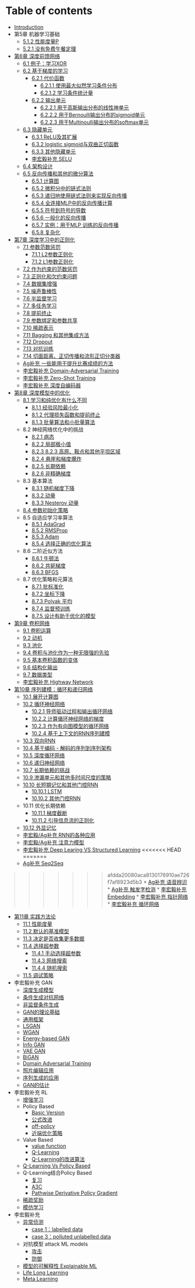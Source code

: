 # Table of contents

* [Introduction](README.md)
* 第5章 机器学习基础
    * [5.1.2 性能度量P](Chapter5/1LearningAlgorithms/2PerformanceMeasure.md)
    * [5.2.1 没有免费午餐定理](Chapter5/2/1.md)
* [第6章 深度前馈网络](Chapter6/0Introduction.md)
    * [6.1 例子：学习XOR](Chapter6/1Examples.md)
    * [6.2 基于梯度的学习](Chapter6/2Gradient/0Introduction.md)
        * [6.2.1 代价函数](Chapter6/2Gradient/1Cost/0Introduction.md)
            * [6.2.1.1 使用最大似然学习条件分布](Chapter6/2Gradient/1Cost/1Likelihood.md)
            * [6.2.1.2 学习条件统计量](Chapter6/2Gradient/1Cost/2.md)
        * [6.2.2 输出单元](Chapter6/2Gradient/2OutputUnit/0Introduction.md)
            * [6.2.2.1 用于高斯输出分布的线性神单元](Chapter6/2Gradient/2OutputUnit/1Linear.md)
            * [6.2.2.2 用于Bernoulli输出分布的sigmoid单元](Chapter6/2Gradient/2OutputUnit/2Sigmoid.md)
            * [6.2.2.3 用于Multinoulli输出分布的softmax单元](Chapter6/2Gradient/2OutputUnit/3Softmax.md)
    * [6.3 隐藏单元](Chapter6/3Hidden/0Introduction.md)
        * [6.3.1 ReLU及其扩展](Chapter6/3Hidden/1ReLU.md)
        * [6.3.2 logistic sigmoid与双曲正切函数](Chapter6/3Hidden/2SigmoidTanh.md)
        * [6.3.3 其他隐藏单元](Chapter6/3Hidden/3Other.md)
        * [李宏毅补充 SELU](Chapter6/SELU.md)
    * [6.4 架构设计](Chapter6/4Architecture.md)
    * [6.5 反向传播和其他的微分算法](Chapter6/5Backprop/0Introduction.md)
        * [6.5.1 计算图](Chapter6/5Backprop/1ComputationalGraphs.md)
        * [6.5.2 微积分中的链式法则](Chapter6/5Backprop/2ChainRule.md)
        * [6.5.3 递归地使用链式法则来实现反向传播](Chapter6/5Backprop/3Recursively.md)
        * [6.5.4 全连接MLP中的反向传播计算](Chapter6/5Backprop/4FullyConnectedMLP.md)
        * [6.5.5 符号到符号的导数](Chapter6/5Backprop/5Diveriation.md)
        * [6.5.6 一般化的反向传播](Chapter6/5Backprop/6-5-6.md)
        * [6.5.7 实例：用于MLP 训练的反向传播](Chapter6/5Backprop/7MLPTraining.md)
        * [6.5.8 复杂化](Chapter6/5Backprop/8Complications.md)
* [第7章 深度学习中的正则化](Chapter7/0Introduction.md)
    * [7.1 参数范数惩罚](Chapter7/1ParameterNormPenalties/0Introduction.md)
        * [7.1.1 L2参数正则化](Chapter7/1ParameterNormPenalties/1L2.md)
        * [7.1.2 L1参数正则化](Chapter7/1ParameterNormPenalties/2L1.md)
    * [7.2 作为约束的范数惩罚](Chapter7/2ConstrainedOptimization.md)
    * [7.3 正则化和欠约束问题](Chapter7/3UnderConstrainedProblems.md)
    * [7.4 数据集增强](Chapter7/4DatasetAugmentation.md)
    * [7.5 噪声鲁棒性](Chapter7/5NoiseRobustness.md)
    * [7.6 半监督学习](Chapter7/6SemiSupervised.md)
    * [7.7 多任务学习](Chapter7/7Multitask.md)
    * [7.8 提前终止](Chapter7/8EarlyStopping.md)
    * [7.9 参数绑定和参数共享](Chapter7/9ParameterSharing.md)
    * [7.10 稀疏表示](Chapter7/10SparseRepresentations.md)
    * [7.11 Bagging 和其他集成方法](Chapter7/11Bagging.md)
    * [7.12 Dropout](Chapter7/12Dropout.md)
    * [7.13 对抗训练](Chapter7/13AdversarialTraining.md)
    * [7.14 切面距离、正切传播和流形正切分类器](Chapter7/14Tangent.md)
    * [Ag补充 一些能用于提升比赛成绩的方法](Chapter7/Contest.md)
    * [李宏毅补充 Domain-Adversarial Training](Chapter7/DomainAdversarial.md)
    * [李宏毅补充 Zero-Shot Training](Chapter7/ZeroShot.md)
    * [李宏毅补充 深度自编码器](Chapter7/AutoEncoder.md)
* [第8章 深度模型中的优化](Chapter8/0Optimization.md)
    * [8.1 学习和纯优化有什么不同](Chapter8/1Difference/0Difference.md)
        * [8.1.1 经验风险最小化](Chapter8/1Difference/1EmpiricalRiskMinimization.md)
        * [8.1.2 代理损失函数和提前终止](Chapter8/1Difference/2SurrogateLossFunctions.md)
        * [8.1.3 批量算法和小批量算法](Chapter8/1Difference/3Minibatch.md)
    * 8.2 神经网络优化中的挑战
        * [8.2.1 病态](Chapter8/2Challenges/1IllConditioning.md)
        * [8.2.2 局部极小值](Chapter8/2Challenges/2LocalMinima.md)
        * [8.2.3 8.2.3 高原、鞍点和其他平坦区域](Chapter8/2Challenges/3Saddle.md)
        * [8.2.4 悬崖和梯度爆炸](Chapter8/2Challenges/4ExplodingGradients.md)
        * [8.2.5 长期依赖](Chapter8/2Challenges/5LongTermDependencies.md)
        * [8.2.6 非精确梯度](Chapter8/2Challenges/6InexactGradients.md)
    * 8.3 基本算法
        * [8.3.1 随机梯度下降](Chapter8/3BasicAlgorithms/1SGD.md)
        * [8.3.2 动量](Chapter8/3BasicAlgorithms/2Momentum.md)
        * [8.3.3 Nesterov 动量](Chapter8/3BasicAlgorithms/3Nesterov.md)
    * [8.4 参数初始化策略](Chapter8/4ParameterInitialization.md)
    * 8.5 自适应学习率算法
        * [8.5.1 AdaGrad](Chapter8/5AdaptiveLearningRates/1AdaGrad.md)
        * [8.5.2 RMSProp](Chapter8/5AdaptiveLearningRates/2RMSProp.md)
        * [8.5.3 Adam](Chapter8/5AdaptiveLearningRates/3Adam.md)
        * [8.5.4 选择正确的优化算法](Chapter8/5AdaptiveLearningRates/4Choose.md)
    * 8.6 二阶近似方法
        * [8.6.1 牛顿法](https://windmissing.github.io/mathematics_basic_for_ML/NumericalComputation/Newton.html)
        * [8.6.2 共轭梯度](Chapter8/6ApproximateSecondOrder/2Conjugate.md)
        * [8.6.3 BFGS](Chapter8/6ApproximateSecondOrder/3BFGS.md)
    * 8.7 优化策略和元算法
        * [8.7.1 批标准化](Chapter8/7Strategies/1BatchNormalization.md)
        * [8.7.2 坐标下降](Chapter8/7Strategies/2CoordinateDescent.md)
        * [8.7.3 Polyak 平均](Chapter8/7Strategies/3PolyakAveraging.md)
        * [8.7.4 监督预训练](Chapter8/7Strategies/4SupervisedPretraining.md)
        * [8.7.5 设计有助于优化的模型](Chapter8/7Strategies/5AidOptimization.md)
* [第9章 卷积网络](Chapter9/0cnn.md)
    * [9.1 卷积运算](Chapter9/1Convolution.md)
    * [9.2 动机](Chapter9/2Motivation.md)
    * [9.3 池化](Chapter9/3Pooling.md)
    * [9.4 卷积与池化作为一种无限强的先验](Chapter9/4Prior.md)
    * [9.5 基本卷积函数的变体](Chapter9/5Variant.md)
    * [9.6 结构化输出](Chapter9/6StructuredOutputs.md)
    * [9.7 数据类型](Chapter9/7Data.md)
    * [李宏毅补充 Highway Network](Chapter9/Highway.md)
* [第10章 序列建模：循环和递归网络](Chapter10/Introduction.md)
    * [10.1 展开计算图](Chapter10/1Unfolding.md)
    * [10.2 循环神经网络](Chapter10/2RNN/0RNN.md)
        * [10.2.1 导师驱动过程和输出循环网络](Chapter10/2RNN/1TeacherForcing.md)
        * [10.2.2 计算循环神经网络的梯度](Chapter10/2RNN/2BPTT.md)
        * [10.2.3 作为有向图模型的循环网络](Chapter10/2RNN/3.md)
        * [10.2.4 基于上下文的RNN序列建模](Chapter10/2RNN/4.md)
    * [10.3 双向RNN](Chapter10/3Bidirectional.md)
    * [10.4 基于编码 - 解码的序列到序列架构](Chapter10/4EncoderDecoder.md)
    * [10.5 深度循环网络](Chapter10/5Deep.md)
    * [10.6 递归神经网络](Chapter10/6.md)
    * [10.7 长期依赖的挑战](Chapter10/7LongDependency.md)
    * [10.9 渗漏单元和其他多时间尺度的策略](Chapter10/9.md)
    * [10.10 长短期记忆和其他门控RNN](Chapter10/10Gate/0.md)
        * [10.10.1 LSTM](Chapter10/10Gate/1LSTM.md)
        * [10.10.2 其他门控RNN](Chapter10/10Gate/2OtherGates.md)
    * 10.11 优化长期依赖
        * [10.11.1 梯度截断](Chapter10/11OptimizationLTD/1.md)
        * [10.11.2 引导信息流的正则化](Chapter10/11OptimizationLTD/2.md)
    * [10.12 外显记忆](Chapter10/12.md)
    * [李宏毅/Ag补充 RNN的各种应用](Chapter10/Applications.md)
    * [李宏毅/Ag补充 注意力模型](Chapter10/Attention.md)
    * [李宏毅补充 Deep Learing VS Structured Learning](Chapter10/Structured.md)
<<<<<<< HEAD
=======
    * [Ag补充 Seq2Seq](Chapter10/Seq2Seq.md)
>>>>>>> afdda20080aca8130176910ae726f7af8923d5b3
    * [Ag补充 语音辨识](Chapter10/Speech.md)
    * [Ag补充 触发字检测](Chapter10/TriggerWord.md)
    * [李宏毅补充 Embedding](Chapter10/Embedding.md)
    * [李宏毅补充 指针网络](Chapter10/PointerNetwork.md)
    * [李宏毅补充 循环网络](Chapter10/Recursive.md)
* [第11章 实践方法论](Chapter11/0PracticalMethodology.md)
    * [11.1 性能度量](Chapter11/1Performance.md)
    * [11.2 默认的基准模型](Chapter11/2Baseline.md)
    * [11.3 决定是否收集更多数据](Chapter11/3MoreData.md)
    * [11.4 选择超参数](Chapter11/4Hyperparameters/0Hyperparameters.md)
        * [11.4.1 手动选择超参数](Chapter11/4Hyperparameters/1Manual.md)
        * [11.4.3 网络搜索](Chapter11/4Hyperparameters/3Grid.md)
        * [11.4.4 随机搜索](Chapter11/4Hyperparameters/4Random.md)
    * [11.5 调试策略](Chapter11/5Debug.md)  
* 李宏毅补充 GAN
    * [深度生成模型](GAN/Generative.md)
    * [条件生成对抗网络](GAN/Condition.md)
    * [非监督条件生成](GAN/unsupervised.md)
    * [GAN的理论基础](GAN/Thoery.md)
    * [通用框架](GAN/Framework.md)
    * [LSGAN](GAN/LSGAN.md)
    * [WGAN](GAN/WGAN.md)
    * [Energy-based GAN](GAN/EBGAN.md)
    * [Info GAN](GAN/Info.md)
    * [VAE GAN](GAN/VAEGAN.md)
    * [BiGAN](GAN/BiGAN.md)
    * [Domain Adversarial Training](GAN/DAT.md)
    * [照片编辑应用](GAN/Phote.md)
    * [序列生成的应用](GAN/Sequence.md)
    * [GAN的估计](GAN/Evaluation.md)
* 李宏毅补充 RL
    * [增强学习](RL/Reinforce.md)
    * Policy Based
        * [Basic Version](RL/Policy1.md)
        * [公式改进](RL/Policy2.md)
        * [off-policy](RL/Policy3.md)
        * [近端优化策略](RL/Policy4.md)
    * Value Based
        * [value function](RL/Value1.md)
        * [Q-Learning](RL/Value2.md)
        * [Q-Learning的改进算法](RL/Value3.md)
    * [Q-Learning Vs Policy Based](RL/Compare.md)
    * Q-Learning结合Policy Based
        * [复习](RL/A3C1.md)
        * [A3C](RL/A3C2.md)
        * [Pathwise Derivative Policy Gradient](RL/A3C3.md)
    * [稀疏奖励](RL/Sparse.md)
    * [模仿学习](RL/Imitation.md)
* 李宏毅补充 
    * [异常侦测](1209400866/Anomaly.md)
        * [case 1：labelled data](1209400866/Labelled.md)
        * [case 3：polluted unlabelled data](1209400866/Unlabelled.md)
    * 对抗模型 attack ML models
        * [攻击](1209400866/Attack.md)
        * [防御](1209400866/Defense.md)
    * [模型的可解释性 Explainable ML](1209400866/Explainable.md)
    * [Life Long Learning](1209400866/LLL.md)
    * [Meta Learning](1209400866/Meta.md)